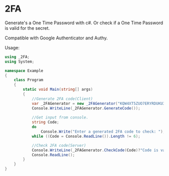 # 2FA
Generate's a One Time Password with c#.
Or check if a One Time Password is valid for the secret.

Compatible with Google Authenticator and Authy.

Usage:
```cs
using _2FA;
using System;

namespace Example
{
    class Program
    {
        static void Main(string[] args)
        {
            //Generate 2FA code(Client)
            var _2FAGenerator = new _2FAGenerator("KQW4XT5ZUO7ERYRDUKU32FRMSSBDKFBU");
            Console.WriteLine(_2FAGenerator.GenerateCode());
            
            //Get input from console.
            string Code;
            do
                Console.Write("Enter a generated 2FA code to check: ");
            while ((Code = Console.ReadLine()).Length != 6);

            //Check 2FA code(Server)
            Console.WriteLine(_2FAGenerator.CheckCode(Code)?"Code is valid.":"Code is invalid.");
            Console.ReadLine();
        }
    }        
}
```
